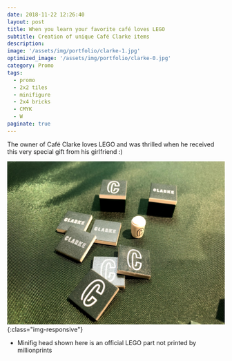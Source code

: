 ```yaml
---
date: 2018-11-22 12:26:40
layout: post
title: When you learn your favorite café loves LEGO
subtitle: Creation of unique Café Clarke items 
description:
image: '/assets/img/portfolio/clarke-1.jpg'
optimized_image: '/assets/img/portfolio/clarke-0.jpg'
category: Promo
tags:
  - promo
  - 2x2 tiles
  - minifigure
  - 2x4 bricks
  - CMYK
  - W
paginate: true
---
```


The owner of Café Clarke loves LEGO and was thrilled when he received this very special gift from his girlfriend :)

![other views](/assets/img/portfolio/clarke-2.jpg){:class="img-responsive"}


* Minifig head shown here is an official LEGO part not printed by millionprints




